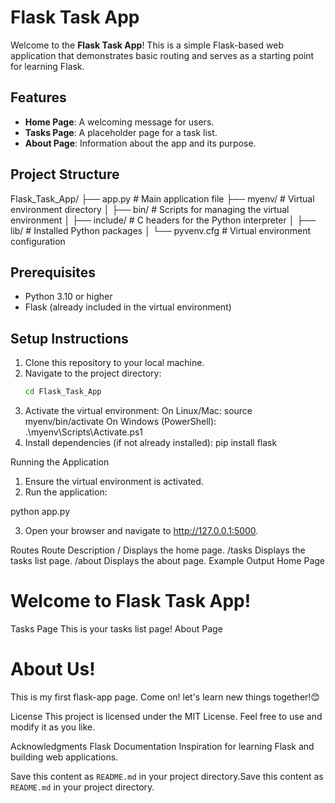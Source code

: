 # Flask Task App

Welcome to the **Flask Task App**! This is a simple Flask-based web application that demonstrates basic routing and serves as a starting point for learning Flask.

## Features

- **Home Page**: A welcoming message for users.
- **Tasks Page**: A placeholder page for a task list.
- **About Page**: Information about the app and its purpose.

## Project Structure
Flask_Task_App/ ├── app.py # Main application file ├── myenv/ # Virtual environment directory │ ├── bin/ # Scripts for managing the virtual environment │ ├── include/ # C headers for the Python interpreter │ ├── lib/ # Installed Python packages │ └── pyvenv.cfg # Virtual environment configuration
## Prerequisites

- Python 3.10 or higher
- Flask (already included in the virtual environment)

## Setup Instructions

1. Clone this repository to your local machine.
2. Navigate to the project directory:
   ```bash
   cd Flask_Task_App

3. Activate the virtual environment:
  On Linux/Mac:
  source myenv/bin/activate
On Windows (PowerShell):
.\myenv\Scripts\Activate.ps1
4. Install dependencies (if not already installed):
pip install flask

Running the Application
1. Ensure the virtual environment is activated.
2. Run the application:

python app.py

3. Open your browser and navigate to http://127.0.0.1:5000.

Routes
Route	Description
/	Displays the home page.
/tasks	Displays the tasks list page.
/about	Displays the about page.
Example Output
Home Page
<h1>Welcome to Flask Task App!</h1>
Tasks Page
This is your tasks list page!
About Page
<h1>About Us!</h1>
<p>This is my first flask-app page. Come on! let's learn new things together!😊</p>
License
This project is licensed under the MIT License. Feel free to use and modify it as you like.

Acknowledgments
Flask Documentation
Inspiration for learning Flask and building web applications.

Save this content as `README.md` in your project directory.Save this content as `README.md` in your project directory.